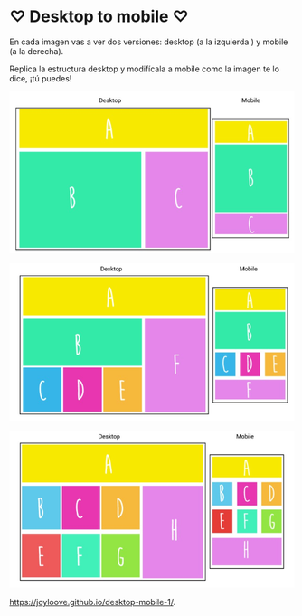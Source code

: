 # ♡ Desktop to mobile ♡

En cada imagen vas a ver dos versiones: desktop (a la izquierda ) y mobile (a la derecha).

Replica la estructura desktop y modifícala a mobile como la imagen te lo dice, ¡tú puedes!

![example1.jpg](assets/images/example1.jpg)

![example2.jpg](assets/images/example2.jpg)

![example3.jpg](assets/images/example3.jpg)

https://joyloove.github.io/desktop-mobile-1/.

